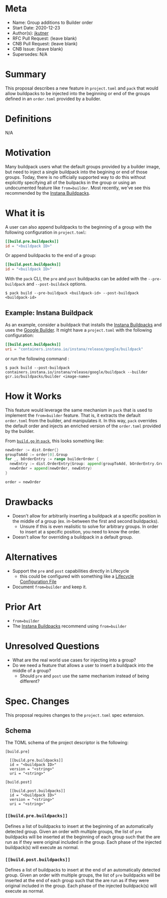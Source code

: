 # Meta
[meta]: #meta
- Name: Group additions to Builder order
- Start Date: 2020-12-23
- Author(s): [jkutner](@jkutner)
- RFC Pull Request: (leave blank)
- CNB Pull Request: (leave blank)
- CNB Issue: (leave blank)
- Supersedes: N/A

# Summary
[summary]: #summary

This proposal describes a new feature in `project.toml` and `pack` that would allow buildpacks to be injected into the beginning or end of the groups defined in an `order.toml` provided by a builder.

# Definitions
[definitions]: #definitions

N/A

# Motivation
[motivation]: #motivation

Many buildpack users what the default groups provided by a builder image, but need to inject a single buildpack into the begining or end of those groups. Today, there is no officially supported way to do this without explicitly specifying all of the builpacks in the group or using an undocumented feature like `from=builder`. Most recently, we've see this recommended by the [Instana Buildpacks](https://github.com/instana/instana-buildpacks/tree/main/google-cloud-platform/cloud-run).

# What it is
[what-it-is]: #what-it-is

A user can also append buildpacks to the beginning of a group with the following configuration in `project.toml`:

```toml
[[build.pre.buildpacks]]
id = "<buildpack ID>"
```

Or append buildpacks to the end of a group:

```toml
[[build.post.buildpacks]]
id = "<buildpack ID>"
```

With the `pack` CLI, the `pre` and `post` buildpacks can be added with the `--pre-buildpack` and `--post-buildack` options.

```
$ pack build --pre-buildpack <buildpack-id> --post-buildpack <buildpack-id>
```

## Example:  Instana Buildpack

As an example, consider a buildpack that installs the [Instana Buildpacks](https://github.com/instana/instana-buildpacks/tree/main/google-cloud-platform/cloud-run) and uses the [Google Builder](https://github.com/GoogleCloudPlatform/buildpacks). It might have a `project.toml` with the following configuration:

```toml
[[build.post.buildpacks]]
uri = "containers.instana.io/instana/release/google/buildpack"
```

or run the following command :

```
$ pack build --post-buildpack containers.instana.io/instana/release/google/buildpack --builder gcr.io/buildpacks/builder <image-name>
```

# How it Works
[how-it-works]: #how-it-works

This feature would leverage the same mechanism in `pack` that is used to implement the `from=builder` feature. That is, it extracts the default `order.toml` from the builder, and manipulates it. In this way, `pack` overrides the default order and injects an enriched version of the `order.toml` provided by the builder.

From [`build.go` in `pack`](https://github.com/buildpacks/pack/blob/8692a33074ffdc692e65c40a8a05967240f6cc75/build.go#L597-L602), this looks something like:

```go
newOrder := dist.Order{}
groupToAdd := order[0].Group
for _, bOrderEntry := range builderOrder {
  newEntry := dist.OrderEntry{Group: append(groupToAdd, bOrderEntry.Group...)}
  newOrder = append(newOrder, newEntry)
}

order = newOrder
```

# Drawbacks
[drawbacks]: #drawbacks

- Doesn't allow for arbitrarily inserting a buildpack at a specific position in the middle of a group (ex. in-between the first and second buildpacks).
    - Unsure if this is even realisitic to solve for arbitrary groups. In order to insert at a specific position, you need to know the order.
- Doesn't allow for overriding a buildpack in a default group.

# Alternatives
[alternatives]: #alternatives

- Support the `pre` and `post` capabilities directly in Lifecycle
    - this could be configured with something like a [Lifecycle Configuration File](https://github.com/buildpacks/rfcs/pull/128)
- Document `from=builder` and keep it.

# Prior Art
[prior-art]: #prior-art

- `from=builder`
- The [Instana Buildpacks](https://github.com/instana/instana-buildpacks/tree/main/google-cloud-platform/cloud-run) recommend using `from=builder`

# Unresolved Questions
[unresolved-questions]: #unresolved-questions

- What are the real world use cases for injecting into a group?
- Do we need a feature that allows a user to insert a buildpack into the middle of a group?
    - Should `pre` and `post` use the same mechanism instead of being different?

# Spec. Changes
[spec-changes]: #spec-changes

This proposal requires changes to the `project.toml` spec extension.

## Schema

The TOML schema of the project descriptor is the following:

```
[build.pre]

  [[build.pre.buildpacks]]
  id = "<buildpack ID>"
  version = "<string>"
  uri = "<string>"

[build.post]

  [[build.post.buildpacks]]
  id = "<buildpack ID>"
  version = "<string>"
  uri = "<string>"
```

### `[[build.pre.buildpacks]]`

Defines a list of buildpacks to insert at the beginning of an automatically detected group. Given an order with multiple groups, the list of `pre` buildpacks will be inserted at the beginning of each group such that the are run as if they were original included in the group. Each phase of the injected buildpack(s) will execute as normal.


### `[[build.post.buildpacks]]`

Defines a list of buildpacks to insert at the end of an automatically detected group. Given an order with multiple groups, the list of `pre` buildpacks will be inserted at the end of each group such that the are run as if they were original included in the group. Each phase of the injected buildpack(s) will execute as normal.
